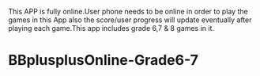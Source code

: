  This APP is fully online.User phone needs to be online in order to play the games in this App also the score/user progress will update eventually after playing each game.This app includes grade 6,7 & 8  games in it.
# BBplusplusOnline-Grade6-7
